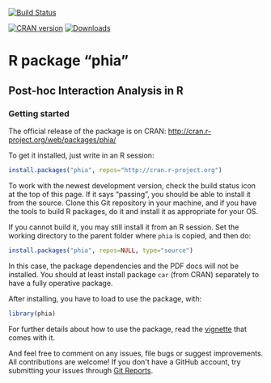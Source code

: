[![Build Status](https://github.com/heliosdrm/phia/actions/workflows/check-standard.yaml/badge.svg?branch=master)](https://github.com/heliosdrm/phia/actions/workflows/check-standard.yaml)

[![CRAN version](http://www.r-pkg.org/badges/version/phia)](http://www.r-pkg.org/pkg/phia)
[![Downloads](http://cranlogs.r-pkg.org/badges/phia)]()


# R package &ldquo;phia&rdquo;
## Post-hoc Interaction Analysis in R
### Getting started

The official release of the package is on CRAN:
http://cran.r-project.org/web/packages/phia/

To get it installed, just write in an R session:

```R
install.packages("phia", repos="http://cran.r-project.org")
```

To work with the newest development version, check the build status icon at the top of this page. If it says &ldquo;passing&rdquo;, you should be able to install it from the source. Clone this Git repository in your machine, and if you have the tools to build R packages, do it and install it as appropriate for your OS.

If you cannot build it, you may still install it from an R session. Set the working directory to the parent folder where `phia` is copied, and then do:

```R
install.packages("phia", repos=NULL, type="source")
```

In this case, the package dependencies and the PDF docs will not be installed. You should at least install package `car` (from CRAN) separately to have a  fully operative package.

After installing, you have to load to use the package, with:

```R
library(phia)
```

For further details about how to use the package, read the [vignette](http://cran.r-project.org/web/packages/phia/vignettes/phia.pdf) that comes with it.

And feel free to comment on any issues, file bugs or suggest improvements. All contributions are welcome! If you don't have a GitHub account, try submitting your issues through [Git Reports](https://gitreports.com/issue/heliosdrm/phia).
